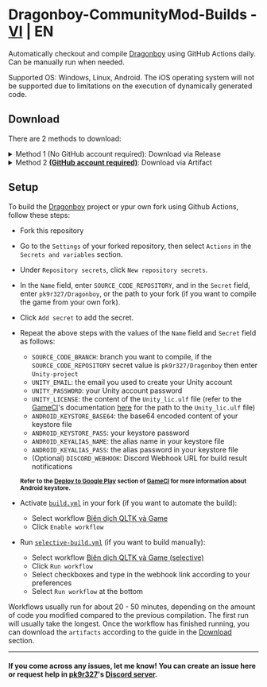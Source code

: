 # Dragonboy-CommunityMod-Builds - [VI](README.md) | EN
Automatically checkout and compile [Dragonboy](https://github.com/pk9r327/Dragonboy/tree/Unity-project) using GitHub Actions daily. Can be manually run when needed.

Supported OS: Windows, Linux, Android. The iOS operating system will not be supported due to limitations on the execution of dynamically generated code.
## Download
There are 2 methods to download:
<details>
<summary>Method 1 (No GitHub account required): Download via Release</summary>

- Select [Latest build](../../releases/tag/latest) in the [Releases](../../releases) section.
- Choose the appropriate file for your operating system in the `Assets` section.

</details>
<details>
<summary>Method 2 <u><b>(GitHub account required)</b></u>: Download via Artifact</summary>

- Select the [Actions](../../actions) tab at the top.
- Choose the [Biên dịch QLTK và Game](../../actions/workflows/build.yml) workflow from the list of workflows on the left side.
- Select the latest successful `workflow run`.
- Choose the appropriate file for your operating system in the `Artifacts` section.
  
</details>

## Setup
To build the [Dragonboy](https://github.com/pk9r327/Dragonboy/tree/Unity-project) project or ypur own fork using Github Actions, follow these steps:
- Fork this repository
- Go to the `Settings` of your forked repository, then select `Actions` in the `Secrets and variables` section.
- Under `Repository secrets`, click `New repository secrets`.
- In the `Name` field, enter `SOURCE_CODE_REPOSITORY`, and in the `Secret` field, enter `pk9r327/Dragonboy`, or the path to your fork (if you want to compile the game from your own fork).
- Click `Add secret` to add the secret.
- Repeat the above steps with the values of the `Name` field and `Secret` field as follows:
    + `SOURCE_CODE_BRANCH`: branch you want to compile, if the `SOURCE_CODE_REPOSITORY` secret value is `pk9r327/Dragonboy` then enter `Unity-project`
    + `UNITY_EMAIL`: the email you used to create your Unity account
    + `UNITY_PASSWORD`: your Unity account password
    + `UNITY_LICENSE`: the content of the `Unity_lic.ulf` file (refer to the [GameCI](https://game.ci/)'s documentation [here](https://game.ci/docs/github/activation/#activating-a-license-file) for the path to the `Unity_lic.ulf` file)
    + `ANDROID_KEYSTORE_BASE64`: the base64 encoded content of your keystore file
    + `ANDROID_KEYSTORE_PASS`: your keystore password
    + `ANDROID_KEYALIAS_NAME`: the alias name in your keystore file
    + `ANDROID_KEYALIAS_PASS`: the alias password in your keystore file
    + (Optional) `DISCORD_WEBHOOK`: Discord Webhook URL for build result notifications

    <sub>**Refer to the [Deploy to Google Play](https://game.ci/docs/github/deployment/android/) section of [GameCI](https://game.ci/) for more information about Android keystore.**</sub>

- Activate [`build.yml`](.github/workflows/build.yml) in your fork (if you want to automate the build):
    + Select workflow [Biên dịch QLTK và Game](../../actions/workflows/build.yml)
    + Click `Enable workflow`
- Run [`selective-build.yml`](.github/workflows/selective-build.yml) (if you want to build manually):
    + Select workflow [Biên dịch QLTK và Game (selective)](../../actions/workflows/selective-build.yml)
    + Click `Run workflow`
    + Select checkboxes and type in the webhook link according to your preferences
    + Select `Run workflow` at the bottom

Workflows usually run for about 20 - 50 minutes, depending on the amount of code you modified compared to the previous compilation. The first run will usually take the longest. Once the workflow has finished running, you can download the `artifacts` according to the guide in the [Download](#download) section.

---
#### If you come across any issues, let me know! You can create an issue here or request help in [pk9r327](https://github.com/pk9r327)'s [Discord server](https://discord.gg/mYtgWabd33).